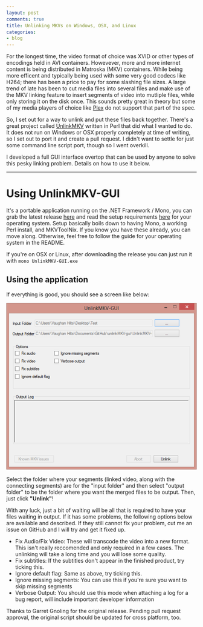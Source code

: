 ```yaml
---
layout: post
comments: true
title: Unlinking MKVs on Windows, OSX, and Linux
categories:
- blog
---
```


For the longest time, the video format of choice was XVID or other types of encodings held in AVI containers. Howevever, more and more internet content is being distributed in Matroska (MKV) containers. While being more efficent and typically being used with some very good codecs like H264; there has been a price to pay for some slashing file sizes. A large trend of late has been to cut media files into several files and make use of the MKV linking feature to insert segments of video into mutliple files, while only storing it on the disk once. This sounds pretty great in theory but some of my media players of choice like [Plex](https://plex.tv/) do not support that part of the spec.

So, I set out for a way to unlink and put these files back together. There's a great project called [UnlinkMKV](https://github.com/gnoling/UnlinkMKV) written in Perl that did what I wanted to do. It does not run on Windows or OSX properly completely at time of writing, so I set out to port it and create a pull request. I didn't want to settle for just some command line script port, though so I went overkill.

I developed a full GUI interface overtop that can be used by anyone to solve this pesky linking problem. Details on how to use it below.

---

# Using UnlinkMKV-GUI

It's a portable application running on the .NET Framework / Mono, you can grab the latest release [here](https://github.com/hilts-vaughan/UnlinkMKV-GUI/releases) and read the setup requirements [here](https://github.com/hilts-vaughan/UnlinkMKV-GUI/blob/master/README.md) for your operating system. Setup basically boils down to having Mono, a working Perl install, and MKVToolNix. If you know you have these already, you can move along. Otherwise, feel free to follow the guide for your operating system in the README.

If you're on OSX or Linux, after downloading the release you can just run it with `mono UnlinkMKV-GUI.exe`

## Using the application

If everything is good, you should see a screen like below:

![interface](/assets/posts/unlinkmkv/start.png)

Select the folder where your segments (linked video, along with the connecting segments) are for the "input folder" and then select "output folder" to be the folder where you want the merged files to be output. Then, just click **"Unlink"**!

With any luck, just a bit of waiting will be all that is required to have your files waiting in output. If it has some problems, the following options below are available and described. If they still cannot fix your problem, cut me an issue on GitHub and I will try and get it fixed up.

* Fix Audio/Fix Video: These will transcode the video into a new format. This isn't really reccomended and only required in a few cases. The unlinking will take a long time and you will lose some quality.
* Fix subtitles: If the subtitles don't appear in the finished product, try ticking this.
* Ignore default flag: Same as above, try ticking this.
* Ignore missing segments: You can use this if you're sure you want to skip missing segments
* Verbose Output: You should use this mode when attaching a log for a bug report, will include important developer information

Thanks to Garret Gnoling for the original release. Pending pull request approval, the original script should be updated for cross platform, too.
